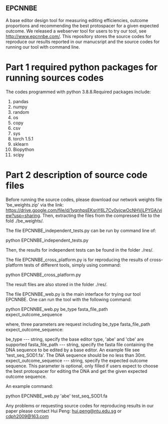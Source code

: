 ## EPCNNBE
A base editor design tool for measuring editing efficiencies, outcome proportions and recommending the best protospacer for a given expected outcome.
We released a webserver tool for users to try our tool, see http://www.epcnnbe.com/. This repository stores the source codes for reproduce our results reported in our manucsript and the source codes for running our tool with command line.

# Part 1 required python packages for running sources codes
The codes programmed with python 3.8.8.Required packages include:
1. pandas
2. numpy
3. random
4. os
5. copy
6. csv
7. sys
8. torch 1.5.1
9. sklearn
10. Biopython
11. scipy

# Part 2 description of source code files
Before running the source codes, please download our network weights file 'be_weights.zip' via the link: https://drive.google.com/file/d/1yqnhpsEKsnY6L7Cv0yjcwOcNHVjLPYGA/view?usp=sharing.
Then, extracting the files from the compressed file to the fold ./be_weights/.

The file EPCNNBE_independent_tests.py can be run by command line of:

python EPCNNBE_independent_tests.py

Then, the results for independent tests can be found in the folder ./res/.

The file EPCNNBE_cross_platform.py is for reproducing the results of cross-platform tests of different tools, simply using command:

python EPCNNBE_cross_platform.py

The result files are also stored in the folder ./res/.

The file EPCNNBE_web.py is the main interface for trying our tool EPCNNBE. One can run the tool with the following command:

python EPCNNBE_web.py be_type fasta_file_path expect_outcome_sequence

where, three parameters are request including be_type fasta_file_path expect_outcome_sequence:

be_type --- string, specify the base editor type, 'abe' and 'cbe' are supported
fasta_file_path --- string, specify the fasta file containing the DNA sequence to be edited by a base editor. An example file see 'test_seq_SOD1.fa'. The DNA sequence should be no less than 30nt.
expect_outcome_sequence --- string, specify the expected outcome sequence. This parameter is optional, only filled if users expect to choose the best protospacer for editing the DNA and get the given expected outcome sequence. 

An example command:

python EPCNNBE_web.py 'abe' test_seq_SOD1.fa 			

Any problems or requesting source codes for reproducing results in our paper please contact 
    Hui Peng: hui.peng@ntu.edu.sg or cdph2009@163.com

                        
